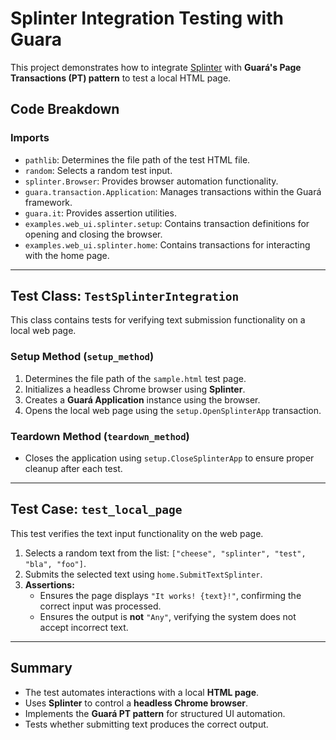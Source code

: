 # Splinter Integration Testing with Guara

This project demonstrates how to integrate [Splinter](https://splinter.readthedocs.io/en/stable/) with **Guará's Page Transactions (PT) pattern** to test a local HTML page.

## Code Breakdown

### **Imports**
- `pathlib`: Determines the file path of the test HTML file.
- `random`: Selects a random test input.
- `splinter.Browser`: Provides browser automation functionality.
- `guara.transaction.Application`: Manages transactions within the Guará framework.
- `guara.it`: Provides assertion utilities.
- `examples.web_ui.splinter.setup`: Contains transaction definitions for opening and closing the browser.
- `examples.web_ui.splinter.home`: Contains transactions for interacting with the home page.

---

## **Test Class: `TestSplinterIntegration`**
This class contains tests for verifying text submission functionality on a local web page.

### **Setup Method (`setup_method`)**
1. Determines the file path of the `sample.html` test page.
2. Initializes a headless Chrome browser using **Splinter**.
3. Creates a **Guará Application** instance using the browser.
4. Opens the local web page using the `setup.OpenSplinterApp` transaction.

### **Teardown Method (`teardown_method`)**
- Closes the application using `setup.CloseSplinterApp` to ensure proper cleanup after each test.

---

## **Test Case: `test_local_page`**
This test verifies the text input functionality on the web page.
1. Selects a random text from the list: `["cheese", "splinter", "test", "bla", "foo"]`.
2. Submits the selected text using `home.SubmitTextSplinter`.
3. **Assertions:**
   - Ensures the page displays `"It works! {text}!"`, confirming the correct input was processed.
   - Ensures the output is **not** `"Any"`, verifying the system does not accept incorrect text.

---

## **Summary**
- The test automates interactions with a local **HTML page**.
- Uses **Splinter** to control a **headless Chrome browser**.
- Implements the **Guará PT pattern** for structured UI automation.
- Tests whether submitting text produces the correct output.


